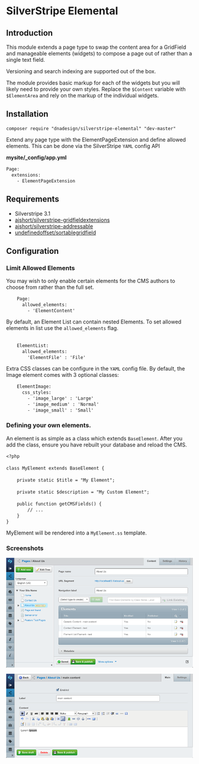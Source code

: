 # SilverStripe Elemental

## Introduction

This module extends a page type to swap the content area for a GridField and manageable elements (widgets) to compose
a page out of rather than a single text field.

Versioning and search indexing are supported out of the box.

The module provides basic markup for each of the widgets but you will likely need to provide your own styles. Replace
the `$Content` variable with `$ElementArea` and rely on the markup of the individual widgets.

## Installation

	composer require "dnadesign/silverstripe-elemental" "dev-master"

Extend any page type with the ElementPageExtension and define allowed elements. This can be done via the SilverStripe
`YAML` config API

**mysite/_config/app.yml**

	Page:
	  extensions:
	    - ElementPageExtension


## Requirements

- Silverstripe 3.1
- [ajshort/silverstripe-gridfieldextensions](https://github.com/ajshort/silverstripe-gridfieldextensions)
- [ajshort/silverstripe-addressable](https://github.com/ajshort/silverstripe-addressable)
- [undefinedoffset/sortablegridfield](https://github.com/UndefinedOffset/SortableGridField)

## Configuration

### Limit Allowed Elements

You may wish to only enable certain elements for the CMS authors to choose from rather than the full set.

````
	Page:
	  allowed_elements:
		- 'ElementContent'

````

By default, an Element List can contain nested Elements. To set allowed elements in list use the `allowed_elements`
flag.

````

	ElementList:
	  allowed_elements:
	    'ElementFile' : 'File'

````

Extra CSS classes can be configure in the `YAML` config file. By default, the Image element comes with 3 optional
classes:

````
	ElementImage:
	  css_styles:
	    - 'image_large' : 'Large'
	    - 'image_medium' : 'Normal'
	    - 'image_small' : 'Small'
````

### Defining your own elements.

An element is as simple as a class which extends `BaseElement`. After you add the class, ensure you have rebuilt your
database and reload the CMS.

	<?php

	class MyElement extends BaseElement {

		private static $title = "My Element";

		private static $description = "My Custom Element";

		public function getCMSFields() {
			// ...
		}
	}

MyElement will be rendered into a `MyElement.ss` template.

### Screenshots

![Overview](docs/images/overview.png)

![Detail](docs/images/detail.png)
